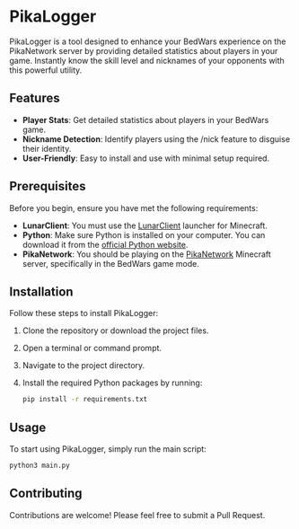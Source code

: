 # PikaLogger

PikaLogger is a tool designed to enhance your BedWars experience on the PikaNetwork server by providing detailed statistics about players in your game. Instantly know the skill level and nicknames of your opponents with this powerful utility.

## Features

- **Player Stats**: Get detailed statistics about players in your BedWars game.
- **Nickname Detection**: Identify players using the /nick feature to disguise their identity.
- **User-Friendly**: Easy to install and use with minimal setup required.

## Prerequisites

Before you begin, ensure you have met the following requirements:

- **LunarClient**: You must use the [LunarClient](https://www.lunarclient.com/) launcher for Minecraft.
- **Python**: Make sure Python is installed on your computer. You can download it from the [official Python website](https://www.python.org/).
- **PikaNetwork**: You should be playing on the [PikaNetwork](https://pika-network.net/) Minecraft server, specifically in the BedWars game mode.

## Installation

Follow these steps to install PikaLogger:

1. Clone the repository or download the project files.
2. Open a terminal or command prompt.
3. Navigate to the project directory.
4. Install the required Python packages by running:

   ```sh
   pip install -r requirements.txt
   ```

## Usage

To start using PikaLogger, simply run the main script:

```sh
python3 main.py
```

## Contributing

Contributions are welcome! Please feel free to submit a Pull Request.
